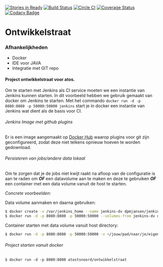 [![Stories in Ready](https://badge.waffle.io/vincentfree/Ontwikkelstraat.png?label=ready&title=Ready)](https://waffle.io/vincentfree/Ontwikkelstraat)
[![Build Status](https://travis-ci.org/vincentfree/Ontwikkelstraat.svg?branch=master)](https://travis-ci.org/vincentfree/Ontwikkelstraat)
[![Circle CI](https://circleci.com/gh/vincentfree/Ontwikkelstraat.svg?style=svg)](https://circleci.com/gh/vincentfree/Ontwikkelstraat)
[![Coverage Status](https://coveralls.io/repos/vincentfree/Ontwikkelstraat/badge.svg?branch=master&service=github)](https://coveralls.io/github/vincentfree/Ontwikkelstraat?branch=master)
[![Codacy Badge](https://api.codacy.com/project/badge/grade/947ce911727c4911952b536ddd7511fc)](https://www.codacy.com/app/vinsterdamus/Ontwikkelstraat)
# Ontwikkelstraat

### Afhankelijkheden

* Docker
* IDE voor JAVA
* Integratie met GIT repo

#### Project ontwikkelstraat voor atos.

Om te starten met Jenkins als CI service moeten we  een instantie van Jenkins kunnen starten.
In dit voorbeeld hebben we gebruik gemaakt van docker om Jenkins te starten.
Met het commando `docker run -d -p 8080:8080 -p 50000:50000 jenkins` start je in docker een instantie van Jenkins wat dient als de basis voor CI.

###### Jenkins Image met github plugins
Er is een image aangemaakt op [Docker Hub](https://hub.docker.com/r/dpmjansen/jenkins/) waarop plugins voor git zijn geconfigureerd, zodat deze niet telkens opnieuw hoeven te worden gedownload.

###### Persisteren van jobs/andere data lokaal
Om te zorgen dat je de jobs niet kwijt raakt na afloop van de configuratie is aan te raden om ***OF*** een datavolume aan te maken en deze te gebruiken ***OF*** een container met een data volume vanuit de host te starten.

*Concrete voorbeelden:*

Data volume aanmaken en daarna gebruiken:
```bash
$ docker create -v /var/jenkins_home --name jenkins-dv dpmjansen/jenkins
$ docker run -d -p 8080:8080 -p 50000:50000 --volumes-from jenkins-dv dpmjansen/jenkins
```

Container starten met data volume vanuit host directory:
```bash
$ docker run -d -p 8080:8080 -p 50000:50000 -v </jouw/pad/naar/je/eigen>/var/jenkins_home:/var/jenkins_home dpmjansen/jenkins
```

###### Project starten vanuit docker
```
$ docker run -d -p 8080:8080 atostsnoord/ontwikkelstraat
```
